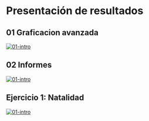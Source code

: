 # Presentación de resultados

## 01 Graficacion avanzada
[![01-intro](https://colab.research.google.com/assets/colab-badge.svg)](https://colab.research.google.com/github/davidbetancur8/Biomedica/blob/master/ds_2021/04-presentacion_de_datos/01-graficacion_avanzada.ipynb)

## 02 Informes
[![01-intro](https://colab.research.google.com/assets/colab-badge.svg)](https://colab.research.google.com/github/davidbetancur8/Biomedica/blob/master/ds_2021/04-presentacion_de_datos/02-informes.ipynb)

## Ejercicio 1: Natalidad
[![01-intro](https://colab.research.google.com/assets/colab-badge.svg)](https://colab.research.google.com/github/davidbetancur8/Biomedica/blob/master/ds_2021/04-presentacion_de_datos/nacimientos.ipynb)
